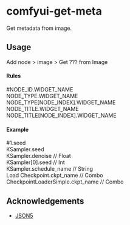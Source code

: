 # comfyui-get-meta

Get metadata from image.

## Usage  

Add node > image > Get ??? from Image

#### Rules

#NODE_ID.WIDGET_NAME  
NODE_TYPE.WIDGET_NAME  
NODE_TYPE\[NODE_INDEX\].WIDGET_NAME  
NODE_TITLE.WIDGET_NAME  
NODE_TITLE\[NODE_INDEX\].WIDGET_NAME  

#### Example

#1.seed  
KSampler.seed  
KSampler.denoise // Float  
KSampler\[0\].seed // Int  
KSampler.schedule_name // String  
Load Checkpoint.ckpt_name // Combo  
CheckpointLoaderSimple.ckpt_name // Combo  

## Acknowledgements

- [JSON5](https://json5.org/)